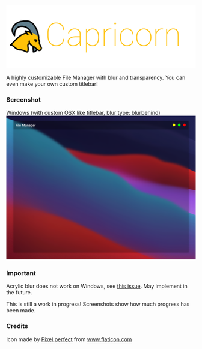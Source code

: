 <img src="./public/capricorn.png">

A highly customizable File Manager with blur and transparency. You can even make your own custom titlebar!

### Screenshot

Windows (with custom OSX like titlebar, blur type: blurbehind)
<img src="./public/screenshots/windowsMacOStitleBar.png">

### Important

Acrylic blur does not work on Windows, see [this issue](https://github.com/AryToNeX/Glasstron/issues/59#issuecomment-757432053). May implement in the future.

This is still a work in progress! Screenshots show how much progress has been made.

### Credits

<div>Icon made by <a href="https://www.flaticon.com/authors/pixel-perfect" title="Pixel perfect">Pixel perfect</a> from <a href="https://www.flaticon.com/" title="Flaticon">www.flaticon.com</a></div>
